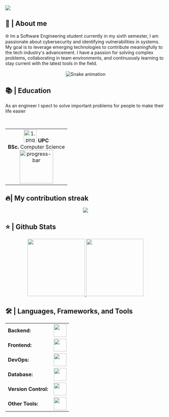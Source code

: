 
<img src="https://readme-typing-svg.herokuapp.com/?font=Roboto&weight=900&size=40=true&vCenter=true&width=500&height=70&duration=4000&color=B3B3B3&lines=Hi+There!+👋;+I'm+Nicolás+Moreno+Ramírez!;" />

<h2>📖 | About me</h2> 
🌐 Im a Software Engineering student currently in my sixth semester, I am passionate about cybersecurity and identifying vulnerabilities in systems. My goal is to leverage emerging technologies to contribute meaningfully to the tech industry's advancement. I have a passion for solving complex problems, collaborating in team environments, and continuously learning to stay current with the latest tools in the field.

<div align="center">
  <br>
 <img src="https://raw.githubusercontent.com/Nicolas041020/Nicolas041020/main/github-contribution-grid-snake.svg" alt="Snake animation" />
  <br/>
</div>

<h2>📚 | Education</h2>
<p>As an engineer I spect to solve important problems for people to make their life easier</p><br>

<div align="center">
  <table style="margin-left: auto; margin-right: auto;">
    <tr>
      <td align="center">
        <img src="https://thumbs4.imagebam.com/7d/3e/66/MESRJTA_t.png" height="40" alt="1.png"/>
        <strong>UPC</strong><br><strong>BSc.</strong> Computer Science<br>
        <img src="https://progress-bar.dev/100/" width="105" alt="progress-bar"/>
      </td>
    </tr>
  </table>
</div>

<h2>🔥| My contribution streak</h2>
<p align="center">
  <a href="https://github.com/Nicolas041020/github-readme-streak-stats">
    <img src="https://github-readme-streak-stats.herokuapp.com/?user=Nicolas041020#version3"/>
  </a>
</p>

<h2>⭐ | Github Stats </h2>

<div align="center">
<a href="https://github.com/Nicolas041020">
<img height="180em" src="https://github-readme-stats.vercel.app/api?username=Nicolas041020&show_icons=true&theme=default&include_all_commits=true&count_private=true"/>
<img height="180em" src="https://github-readme-stats.vercel.app/api/top-langs/?username=Nicolas041020&layout=compact&langs_count=7&theme=default"/></a>
</div>

<h2>🛠️ | Languages, Frameworks, and Tools </h2>
<table>
    <tr>
        <td style="font-weight: bold; padding-right: 10px; vertical-align: center; border: none;">Backend:</td>
        <td><img height="40" src="https://skillicons.dev/icons?i=python,java,spring"/></td>
    </tr>
    <tr>
        <td style="font-weight: bold; padding-right: 10px; vertical-align: center;">Frontend:</td>
        <td><img height="40" src="https://skillicons.dev/icons?i=html,css,js"/></td>
    </tr>
    <tr>
        <td style="font-weight: bold; padding-right: 10px; vertical-align: center; border: none;">DevOps:</td>
        <td><img height="40" src="https://skillicons.dev/icons?i=aws,azure"/></td>
    </tr>
    <tr>
        <td style="font-weight: bold; padding-right: 10px; vertical-align: center; border: none;">Database:</td>
        <td><img height="40" src="https://skillicons.dev/icons?i=mysql,postgresql"/></td>
    </tr>
    <tr>
        <td style="font-weight: bold; padding-right: 10px; vertical-align: center; border: none;">Version Control:</td>
        <td><img height="40" src="https://skillicons.dev/icons?i=github"/></td>
    </tr>
    <tr>
        <td style="font-weight: bold; padding-right: 10px; vertical-align: center; border: none;">Other Tools:</td>
        <td><img height="40" src="https://skillicons.dev/icons?i=linux"/></td>
    </tr>
</table>
<br>
